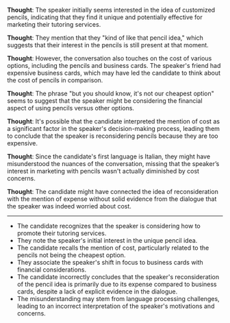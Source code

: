 **Thought**: The speaker initially seems interested in the idea of customized pencils, indicating that they find it unique and potentially effective for marketing their tutoring services.

**Thought**: They mention that they "kind of like that pencil idea," which suggests that their interest in the pencils is still present at that moment.

**Thought**: However, the conversation also touches on the cost of various options, including the pencils and business cards. The speaker's friend had expensive business cards, which may have led the candidate to think about the cost of pencils in comparison.

**Thought**: The phrase "but you should know, it's not our cheapest option" seems to suggest that the speaker might be considering the financial aspect of using pencils versus other options.

**Thought**: It's possible that the candidate interpreted the mention of cost as a significant factor in the speaker's decision-making process, leading them to conclude that the speaker is reconsidering pencils because they are too expensive.

**Thought**: Since the candidate's first language is Italian, they might have misunderstood the nuances of the conversation, missing that the speaker’s interest in marketing with pencils wasn't actually diminished by cost concerns.

**Thought**: The candidate might have connected the idea of reconsideration with the mention of expense without solid evidence from the dialogue that the speaker was indeed worried about cost.

---

- The candidate recognizes that the speaker is considering how to promote their tutoring services.
- They note the speaker's initial interest in the unique pencil idea.
- The candidate recalls the mention of cost, particularly related to the pencils not being the cheapest option.
- They associate the speaker's shift in focus to business cards with financial considerations.
- The candidate incorrectly concludes that the speaker's reconsideration of the pencil idea is primarily due to its expense compared to business cards, despite a lack of explicit evidence in the dialogue.
- The misunderstanding may stem from language processing challenges, leading to an incorrect interpretation of the speaker's motivations and concerns.